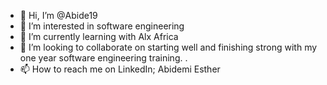 - 👋 Hi, I’m @Abide19
- 👀 I’m interested in software engineering 
- 🌱 I’m currently learning with Alx Africa 
- 💞️ I’m looking to collaborate on starting well and finishing strong with  my one year software engineering training. .
- 📫 How to reach me on LinkedIn; Abidemi Esther 

<!---
Abide19/Abide19 is a ✨ special ✨ repository because its `README.md` (this file) appears on your GitHub profile.
You can click the Preview link to take a look at your changes.
--->
